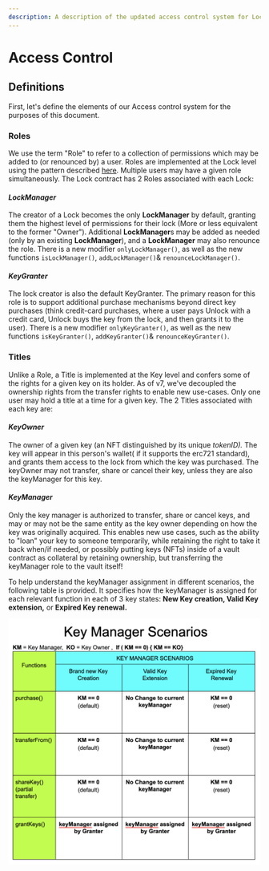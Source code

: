 ```yaml
---
description: A description of the updated access control system for Lock contracts
---
```


# Access Control

## Definitions

First, let's define the elements of our Access control system for the purposes of this document.

### Roles

We use the term "Role" to refer to a collection of permissions which may be added to \(or renounced by\) a user. Roles are implemented at the Lock level using the pattern described [here](https://docs.openzeppelin.com/contracts/2.x/access-control#role-based-access-control). Multiple users may have a given role simultaneously. The Lock contract has 2 Roles associated with each Lock:

#### _LockManager_

The creator of a Lock becomes the only **LockManager** by default, granting them the highest level of permissions for their lock \(More or less equivalent to the former "Owner"\). Additional **LockManager**s may be added as needed \(only by an existing **LockManager**\), and a **LockManager** may also renounce the role. There is a new modifier `onlyLockManager()`, as well as the new functions `isLockManager()`, `addLockManager()`& `renounceLockManager()`.

#### _KeyGranter_

The lock creator is also the default KeyGranter. The primary reason for this role is to support additional purchase mechanisms beyond direct key purchases \(think credit-card purchases, where a user pays Unlock with a credit card, Unlock buys the key from the lock, and then grants it to the user\). There is a new modifier `onlyKeyGranter()`, as well as the new functions `isKeyGranter()`, `addKeyGranter()`& `renounceKeyGranter()`.

### Titles

Unlike a Role, a Title is implemented at the Key level and confers some of the rights for a given key on its holder. As of v7, we've decoupled the ownership rights from the transfer rights to enable new use-cases. Only one user may hold a title at a time for a given key. The 2 Titles associated with each key are:

#### _KeyOwner_

The owner of a given key \(an NFT distinguished by its unique _tokenID\)._ The key will appear in this person's wallet\( if it supports the erc721 standard\), and grants them access to the lock from which the key was purchased. The keyOwner may not transfer, share or cancel their key, unless they are also the keyManager for this key.

#### _KeyManager_

Only the key manager is authorized to transfer, share or cancel keys, and may or may not be the same entity as the key owner depending on how the key was originally acquired. This enables new use cases, such as the ability to "loan" your key to someone temporarily, while retaining the right to take it back when/if needed, or possibly putting keys \(NFTs\) inside of a vault contract as collateral by retaining ownership, but transferring the keyManager role to the vault itself!

To help understand the keyManager assignment in different scenarios, the following table is provided. It specifies how the keyManager is assigned for each relevant function in each of 3 key states: **New Key creation, Valid Key extension,** or **Expired Key renewal.**

![](../../.gitbook/assets/screen-shot-2020-04-13-at-10.24.32-am.png)

